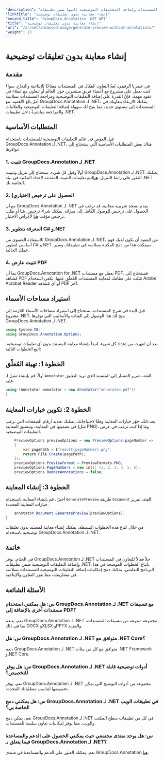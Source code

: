 ```yaml
---
"description": "حسّن التعاون في المستندات وإضافة التعليقات التوضيحية إليها ضمن تطبيقات .NET باستخدام GroupDocs.Annotation for .NET. سجّل التعليقات التوضيحية، وضَع العلامات، وراجع المستندات بسهولة باستخدام هذه المكتبة الفعّالة."
"linktitle": "إنشاء معاينة بدون تعليقات توضيحية"
"second_title": "GroupDocs.Annotation .NET API"
"title": "إنشاء معاينة بدون تعليقات توضيحية"
"url": "/ar/net/advanced-usage/generate-preview-without-annotations/"
"weight": 13
---
```


# إنشاء معاينة بدون تعليقات توضيحية

## مقدمة
في عصرنا الرقمي، يُعدّ التعاون الفعّال في المستندات مفتاحًا للإنتاجية والنجاح. سواءً كنت تعمل على مشروع مع أعضاء فريق منتشرين حول العالم أو تتعاون مع عملاء في عقود مهمة، فإنّ القدرة على إضافة التعليقات التوضيحية ومراجعة المستندات بسلاسة أمرٌ بالغ الأهمية. مع GroupDocs.Annotation لـ .NET، يمكنك الارتقاء بتعاونك في المستندات إلى مستوى جديد، مما يتيح لك سهولة إضافة التعليقات التوضيحية والعلامات والمراجعة مباشرةً داخل تطبيقات .NET.
## المتطلبات الأساسية
قبل الغوص في عالم التعليقات التوضيحية للمستندات باستخدام GroupDocs.Annotation لـ .NET، هناك بعض المتطلبات الأساسية التي ستحتاج إلى توافرها:
### 1. تثبيت GroupDocs.Annotation لـ .NET
أولاً وقبل كل شيء، ستحتاج إلى تنزيل وتثبيت GroupDocs.Annotation لـ .NET. يمكنك العثور على رابط التنزيل. [هنا](https://releases.groupdocs.com/annotation/net/)اتبع تعليمات التثبيت المقدمة لإعداد المكتبة في بيئة .NET الخاصة بك.
### 2. الحصول على ترخيص (اختياري)
مع أن GroupDocs.Annotation لـ .NET يقدم نسخة تجريبية مجانية، قد ترغب في الحصول على ترخيص للوصول الكامل إلى ميزاته. يمكنك شراء ترخيص. [هنا](https://purchase.groupdocs.com/buy) أو طلب ترخيص مؤقت [هنا](https://purchase.groupdocs.com/temporary-license/) لأغراض الاختبار.
### 3. المعرفة بتطوير C# و.NET
للاستفادة القصوى من GroupDocs.Annotation لـ .NET، من المفيد أن يكون لديك فهم أساسي لتطوير C# و.NET. سيمكنك هذا من دمج المكتبة بسلاسة في تطبيقاتك وسير عملك الحالية.
### 4. تثبيت عارض PDF
بما أن GroupDocs.Annotation for .NET يعمل مع مستندات PDF، فستحتاج إلى مُشاهد PDF مُثبّت على نظامك لمعاينة المستندات المُعلّق عليها. يكفي استخدام Adobe Acrobat Reader أو أي مُشاهد PDF آخر.

## استيراد مساحات الأسماء
قبل البدء في شرح المستندات، ستحتاج إلى استيراد مساحات الأسماء اللازمة إلى مشروع .NET. يتيح لك هذا الوصول إلى الفئات والأساليب التي توفرها GroupDocs.Annotation لـ .NET.

```csharp
using System.IO;
using GroupDocs.Annotation.Options;
```

بعد أن انتهيت من إعداد كل شيء، لنبدأ بإنشاء معاينة للمستند بدون أي تعليقات توضيحية. اتبع الخطوات التالية:
## الخطوة 1: تهيئة المُعلّق
أولاً، قم بإنشاء مثيل لـ `Annotator` الفئة، تمرير المسار إلى المستند الذي تريد التعليق عليه.
```csharp
using (Annotator annotator = new Annotator("annotated.pdf"))
{
```
## الخطوة 2: تكوين خيارات المعاينة
بعد ذلك، جهّز خيارات المعاينة وفقًا لاحتياجاتك. يمكنك تحديد أرقام الصفحات التي ترغب في تضمينها في المعاينة، وتنسيق المعاينة (مثل PNG)، وما إذا كنت ترغب في عرض التعليقات التوضيحية.
```csharp
    PreviewOptions previewOptions = new PreviewOptions(pageNumber =>
    {
        var pagePath = $"result{pageNumber}.png";
        return File.Create(pagePath);
    });
    previewOptions.PreviewFormat = PreviewFormats.PNG;
    previewOptions.PageNumbers = new int[] {1, 2, 3, 4, 5, 6};
    previewOptions.RenderAnnotations = false;
```
## الخطوة 3: إنشاء المعاينة
أخيرًا، قم بإنشاء المعاينة باستخدام `GeneratePreview` طريقة `Document` الفئة، تمرير خيارات المعاينة المحددة.
```csharp
    annotator.Document.GeneratePreview(previewOptions);
}
```
من خلال اتباع هذه الخطوات البسيطة، يمكنك إنشاء معاينة لمستند بدون تعليقات توضيحية باستخدام GroupDocs.Annotation لـ .NET.

## خاتمة
في الختام، يوفر GroupDocs.Annotation لـ .NET حلاً فعالاً للتعاون في المستندات وإضافة التعليقات التوضيحية ضمن تطبيقات .NET. باتباع الخطوات الموضحة في هذا البرنامج التعليمي، يمكنك دمج إمكانيات إضافة التعليقات التوضيحية للمستندات بسلاسة في مشاريعك، مما يعزز التعاون والإنتاجية.
## الأسئلة الشائعة
### س: هل يمكنني استخدام GroupDocs.Annotation لـ .NET مع تنسيقات مستندات أخرى بالإضافة إلى PDF؟
نعم، يدعم GroupDocs.Annotation لـ .NET مجموعة متنوعة من تنسيقات المستندات، بما في ذلك DOCX وXLSX وPPTX والمزيد.
### س: هل GroupDocs.Annotation لـ .NET متوافق مع .NET Core؟
نعم، GroupDocs.Annotation لـ .NET متوافق مع كل من بيئات .NET Framework و.NET Core.
### س: هل يوفر GroupDocs.Annotation لـ .NET أدوات توضيحية قابلة للتخصيص؟
نعم، يوفر GroupDocs.Annotation لـ .NET مجموعة من أدوات التوضيح التي يمكن تخصيصها لتناسب متطلباتك المحددة.
### س: هل يمكنني دمج GroupDocs.Annotation لـ .NET في تطبيقات الويب الخاصة بي؟
نعم، يمكن دمج GroupDocs.Annotation لـ .NET في كل من تطبيقات سطح المكتب والويب، مما يوفر إمكانيات تعاون سلسة للمستندات.
### س: هل يوجد منتدى مجتمعي حيث يمكنني الحصول على الدعم والمساعدة فيما يتعلق بـ GroupDocs.Annotation لـ .NET؟
نعم، يمكنك العثور على الدعم والمساعدة في منتدى GroupDocs.Annotation [هنا](https://forum.groupdocs.com/c/annotation/10).